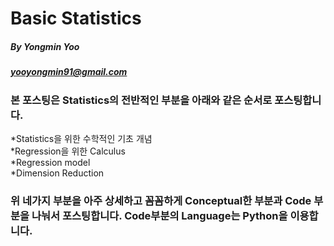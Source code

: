 # Basic Statistics 

##### By Yongmin Yoo
##### yooyongmin91@gmail.com


### 본 포스팅은 Statistics의 전반적인 부분을 아래와 같은 순서로 포스팅합니다.
*Statistics을 위한 수학적인 기초 개념</br>
*Regression을 위한 Calculus </br>
*Regression model </br>
*Dimension Reduction </br>
### 위 네가지 부분을 아주 상세하고 꼼꼼하게 Conceptual한 부분과 Code 부분을 나눠서 포스팅합니다. Code부분의 Language는 Python을 이용합니다.
